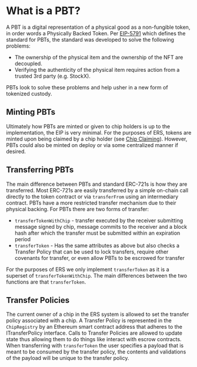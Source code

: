 # What is a PBT?
A PBT is a digital representation of a physical good as a non-fungible token, in order words a Physically Backed Token. Per [EIP-5791](https://eips.ethereum.org/EIPS/eip-5791) which defines the standard for PBTs, the standard was developed to solve the following problems:
- The ownership of the physical item and the ownership of the NFT are decoupled.
- Verifying the authenticity of the physical item requires action from a trusted 3rd party (e.g. StockX).

PBTs look to solve these problems and help usher in a new form of tokenized custody.

## Minting PBTs
Ultimately how PBTs are minted or given to chip holders is up to the implementation, the EIP is very minimal. For the purposes of ERS, tokens are minted upon being claimed by a chip holder (see [Chip Claiming](chip-claim.md)). However, PBTs could also be minted on deploy or via some centralized manner if desired.

## Transferring PBTs
The main difference between PBTs and standard ERC-721s is how they are transferred. Most ERC-721s are easily transferred by a simple on-chain call directly to the token contract or via `transferFrom` using an intermediary contract. PBTs have a more restricted transfer mechanism due to their physical backing. For PBTs there are two forms of transfer:
- `transferTokenWithChip` - transfer executed by the receiver submitting message signed by chip, message commits to the receiver and a block hash after which the transfer must be submitted within an expiration period
- `transferToken` - Has the same attributes as above but also checks a Transfer Policy that can be used to lock transfers, require other covenants for transfer, or even allow PBTs to be escrowed for transfer

For the purposes of ERS we only implement `transferToken` as it is a superset of `transferTokenWithChip`. The main differences between the two functions are that `transferToken`.

## Transfer Policies
The current owner of a chip in the ERS system is allowed to set the transfer policy associated with a chip. A Transfer Policy is represented in the `ChipRegistry` by an Ethereum smart contract address that adheres to the ITransferPolicy interface. Calls to Transfer Policies are allowed to update state thus allowing them to do things like interact with escrow contracts. When transferring with `transferToken` the user specifies a payload that is meant to be consumed by the transfer policy, the contents and validations of the payload will be unique to the transfer policy.
